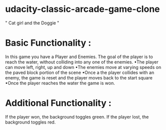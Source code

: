 # udacity-classic-arcade-game-clone
" Cat girl and the Doggie "
# Basic Functionality :
In this game you have a Player and Enemies. The goal of the player is to reach the water, without colliding into any one of the enemies.
•The player can move left, right, up and down
•The enemies move at varying speeds on the paved block portion of the scene
•Once a the player collides with an enemy, the game is reset and the player moves back to the start square
•Once the player reaches the water the game is won.

# Additional Functionality :
If the player won, the background toggles green.
If the player lost, the background toggles red.

